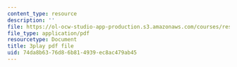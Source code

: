 ```yaml
---
content_type: resource
description: ''
file: https://ol-ocw-studio-app-production.s3.amazonaws.com/courses/res-6-008-digital-signal-processing-spring-2011/74da8b6376d86b814939ec8ac479ab45_KbfL3lVgag.pdf
file_type: application/pdf
resourcetype: Document
title: 3play pdf file
uid: 74da8b63-76d8-6b81-4939-ec8ac479ab45
---
```

